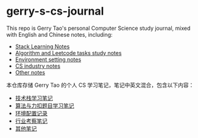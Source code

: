 # gerry-s-cs-journal

This repo is Gerry Tao's personal Computer Science study journal, mixed with English and Chinese notes, including:
- [Stack Learning Notes](./stack-learning-notes/README.md)
- [Algorithm and Leetcode tasks study notes](./algorithm-leetcode-notes/README.md)
- [Environment setting notes](./env-notes/README.md)
- [CS industry notes](./industry-ntoes/README.md)
- [Other notes](./other-notes/README.md)

本仓库存储 Gerry Tao 的个人 CS 学习笔记，笔记中英文混合，包含以下内容：
- [技术栈学习笔记](./stack-learning-notes/README.md)
- [算法与力扣题目学习笔记](./algorithm-leetcode-notes/README.md)
- [环境配置记录](./env-notes/README.md)
- [行业考察笔记](./industry-ntoes/README.md)
- [其他笔记](./other-notes/README.md)